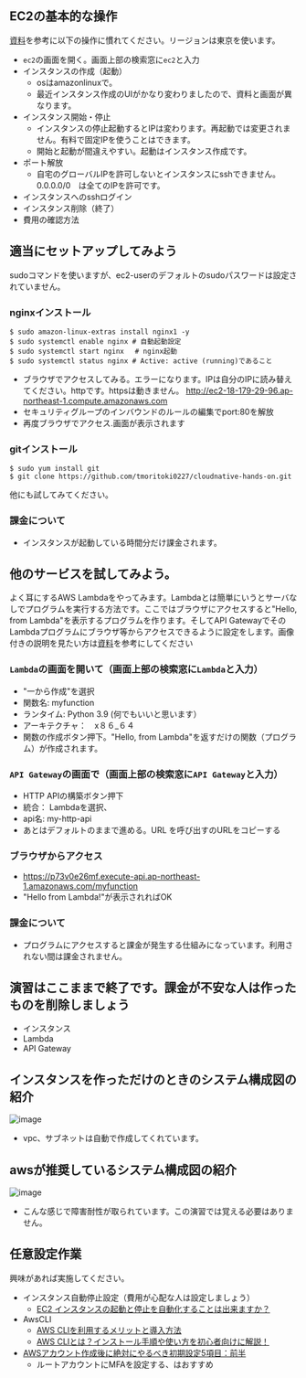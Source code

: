 ## EC2の基本的な操作
[資料](https://github.com/kichiram/aws)を参考に以下の操作に慣れてください。リージョンは東京を使います。
- `ec2`の画面を開く。画面上部の検索窓に`ec2`と入力
- インスタンスの作成（起動）
  - osはamazonlinuxで。
  - 最近インスタンス作成のUIがかなり変わりましたので、資料と画面が異なります。
- インスタンス開始・停止
  - インスタンスの停止起動するとIPは変わります。再起動では変更されません。有料で固定IPを使うことはできます。
  - 開始と起動が間違えやすい。起動はインスタンス作成です。
- ポート解放
  - 自宅のグローバルIPを許可しないとインスタンスにsshできません。0.0.0.0/0　は全てのIPを許可です。
- インスタンスへのsshログイン
- インスタンス削除（終了）
- 費用の確認方法

## 適当にセットアップしてみよう
sudoコマンドを使いますが、ec2-userのデフォルトのsudoパスワードは設定されていません。
### nginxインストール
```
$ sudo amazon-linux-extras install nginx1 -y 
$ sudo systemctl enable nginx # 自動起動設定
$ sudo systemctl start nginx　 # nginx起動
$ sudo systemctl status nginx # Active: active (running)であること
```
- ブラウザでアクセスしてみる。エラーになります。IPは自分のIPに読み替えてください。httpです。httpsは動きません。
http://ec2-18-179-29-96.ap-northeast-1.compute.amazonaws.com
- セキュリティグループのインバウンドのルールの編集でport:80を解放
- 再度ブラウザでアクセス.画面が表示されます

### gitインストール
```
$ sudo yum install git
$ git clone https://github.com/tmoritoki0227/cloudnative-hands-on.git
```
他にも試してみてください。
### 課金について
- インスタンスが起動している時間分だけ課金されます。

## 他のサービスを試してみよう。
よく耳にするAWS Lambdaをやってみます。Lambdaとは簡単にいうとサーバなしでプログラムを実行する方法です。ここではブラウザにアクセスすると"Hello, from Lambda"を表示するプログラムを作ります。そしてAPI GatewayでそのLambdaプログラムにブラウザ等からアクセスできるように設定をします。画像付きの説明を見たい方は[資料](https://predora005.hatenablog.com/entry/2021/05/08/190000)を参考にしてください

### `Lambda`の画面を開いて（画面上部の検索窓に`Lambda`と入力）
  - "一から作成"を選択
  - 関数名: myfunction
  - ランタイム: Python 3.9   (何でもいいと思います）
  - アーキテクチャ：　x８６_６４
  - 関数の作成ボタン押下。"Hello, from Lambda"を返すだけの関数（プログラム）が作成されます。
### `API Gateway`の画面で（画面上部の検索窓に`API Gateway`と入力）
  - HTTP APIの構築ボタン押下
  - 統合： Lambdaを選択、
  - api名: my-http-api
  - あとはデフォルトのままで進める。URL を呼び出すのURLをコピーする
### ブラウザからアクセス
  - https://p73v0e26mf.execute-api.ap-northeast-1.amazonaws.com/myfunction
  - "Hello from Lambda!"が表示されればOK
### 課金について
  - プログラムにアクセスすると課金が発生する仕組みになっています。利用されない間は課金されません。

## 演習はここままで終了です。課金が不安な人は作ったものを削除しましょう
- インスタンス
- Lambda
- API Gateway

## インスタンスを作っただけのときのシステム構成図の紹介
![image](https://user-images.githubusercontent.com/20149115/163699566-6b8a83c3-ca91-4e92-bd6f-be10d0d5bb13.png)
- vpc、サブネットは自動で作成してくれています。

## awsが推奨しているシステム構成図の紹介
![image](https://user-images.githubusercontent.com/20149115/163699639-9ffaef8b-3363-42e3-832b-9e92907ae501.png)
- こんな感じで障害耐性が取られています。この演習では覚える必要はありません。


## 任意設定作業
興味があれば実施してください。
- インスタンス自動停止設定（費用が心配な人は設定しましょう）
  - [EC2 インスタンスの起動と停止を自動化することは出来ますか？](https://dev.classmethod.jp/articles/tsnote-ec2-ssm-automation/)
- AwsCLI
  - [AWS CLIを利用するメリットと導入方法](https://www.cloudsolution.tokai-com.co.jp/white-paper/2021/0617-239.html)
  - [AWS CLIとは？インストール手順や使い方を初心者向けに解説！](https://udemy.benesse.co.jp/development/system/aws-cli.html)
- [AWSアカウント作成後に絶対にやるべき初期設定5項目：前半](https://kacfg.com/aws-first-config_1/)
  - ルートアカウントにMFAを設定する、はおすすめ
